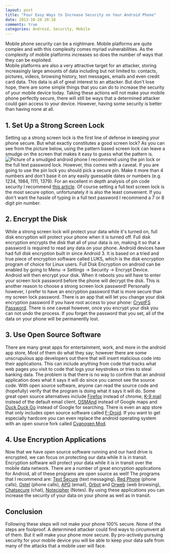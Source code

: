 ```yaml
---
layout: post
title: "Four Easy Ways to Increase Security on Your Android Phone"
date: 2013-10-28 20:18
comments: true
categories: Android, Security, Mobile
---
```

Mobile phone security can be a nightmare.  Mobile platforms are quite complex and with this complexity comes myriad vulnerabilities.  As the complexity of mobile platforms increases so does the number of ways that they can be exploited.  
Mobile platforms are also a very attractive target for an attacker, storing increasingly large amounts of data including but not limited to: contacts, pictures, videos, browsing history, text messages, emails and even credit card data.  This data is all of great interest to an attacker.  But don't lose hope, there are some simple things that you can do to increase the security of your mobile device today. Taking these actions will not make your mobile phone perfectly secure, there will still be ways that a determined attacker could gain access to your device.  However, having some security is better than having none at all.
## 1. Set Up a Strong Screen Lock
Setting up a strong screen lock is the first line of defense in keeping your phone secure. But what exactly constitutes a good screen lock? As you can see from the picture below, using the pattern based screen lock can leave a smudge on the screen that makes it easy to guess what the pattern is.
![Picture of a smudged android phone](https://guardianproject.info/wp-content/uploads/2012/01/medium_nexus-one-gesture-password-insecure-536x587_01.jpg)
I recommend using the pin lock or the full text password lock.  However, this comes with a caveat.  If you are going to use the pin lock you should pick a secure pin.  Make it more than 4 numbers and don't base it on any easily guessable dates or numbers (e.g. 1234, 1984, 1111, 1379). For an excellent in depth analysis of pin code security I recommend [this article](http://www.datagenetics.com/blog/september32012/). Of course setting a full text screen lock is the most secure option, unfortunately it is also the least convenient. If you don't want the hassle of typing in a full text password I recommend a 7 or 8 digit pin number.
## 2. Encrypt the Disk
While a strong screen lock will protect your data while it's turned on, full disk encryption will protect your phone when it is turned off. Full disk encryption encrypts the disk that all of your data is on, making it so that a password is required to read any data on your phone.
Android devices have had full disk encryption built in since Android 3. It is based on a tried and true piece of encryption software called LUKS, which is the disk encryption program of choice for Linux users. Full Disk Encryption on android can be enabled by going to Menu -> Settings -> Security -> Encrypt Device. Android will then encrypt your disk. When it reboots you will have to enter your screen lock password before the phone will decrypt the disk. This is another reason to choose a strong screen lock password! 
Personally however, I prefer to have an encryption password that is more secure than my screen lock password.  There is an app that will let you change your disk encryption password if you have root access to your phone: [CryptFS Password](https://github.com/nelenkov/cryptfs-password-manager). There is one caveat however, once you encrypt your disk you can not undo the process. If you forget the password that you set, all of the data on your phone will be permanently lost.
## 3. Use Open Source Software
There are many great apps for entertainment, work, and more in the android app store, Most of them do what they say; however there are some unscrupulous app developers out there that will insert malicious code into their applications. This can include anything from code that tracks what web pages you visit to code that logs your keystrokes or tries to steal banking data. The problem is that there is no way to confirm that an android application does what it says it will do since you cannot see the source code. With open source software, anyone can read the source code and (hopefully) verify that the program is doing what it says it will do. Some great open source alternatives include [Firefox](https://play.google.com/store/apps/details?id=org.mozilla.firefox) instead of chrome, [K-9 mail](https://play.google.com/store/apps/details?id=com.fsck.k9) instead of the default email client, [OSMAnd](https://play.google.com/store/apps/details?id=net.osmand) instead of Google maps and [Duck Duck Go](https://play.google.com/store/apps/details?id=com.duckduckgo.mobile.android) instead of Google for searching. There is even an app store that only includes open source software called [F-Droid](https://f-droid.org/). If you want to get especially hardcore you can even replace the android operating system with an open source fork called [Cyanogen Mod](https://f-droid.org/).
## 4. Use Encryption Applications
Now that we have open source software running and our hard drive is encrypted, we can focus on protecting our data while it is in transit. Encryption software will protect your data while it is in transit over the mobile data network. There are a number of great encryption applications for Android, all of these programs are open source as well! The programs that I recommend are: [Text Secure](https://play.google.com/store/apps/details?id=org.thoughtcrime.securesms) (text messaging),  [Red Phone](https://play.google.com/store/apps/details?id=org.thoughtcrime.redphone) (phone calls), [Ostel](https://ostel.co/) (phone calls), [APG](https://play.google.com/store/apps/details?id=org.thialfihar.android.apg) (email), [Orbot](https://play.google.com/store/apps/details?id=org.torproject.android) and [Orweb](https://play.google.com/store/apps/details?id=org.torproject.android) (web browsing), [Chatsecure](https://play.google.com/store/apps/details?id=info.guardianproject.otr.app.im) (chat), [Notecipher](https://play.google.com/store/apps/details?id=info.guardianproject.notepadbot) (Notes).
By using these applications you can increase the security of your data on your phone as well as in transit. 
## Conclusion
Following these steps will not make your phone 100% secure. None of the steps are foolproof. A determined attacker could find ways to circumvent all of them. But it will make your phone *more* secure. By pro-actively pursuing security for your mobile device you will be able to keep your data safe from many of the attacks that a mobile user will face.
